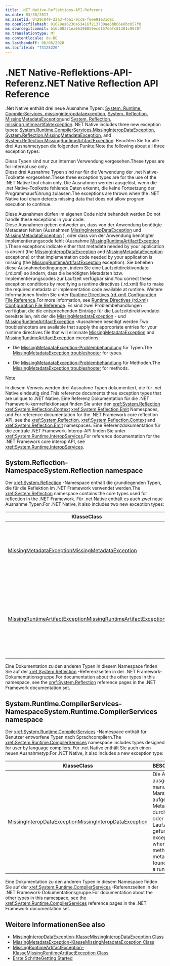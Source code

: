 ```yaml
---
title: .NET Native-Reflektions-API-Referenz
ms.date: 03/30/2017
ms.assetid: 0429c049-22a3-4ba1-9cc8-f6ee91e31d9c
ms.openlocfilehash: 01678ea6230a53416f213730ae6bb66e6bc057f8
ms.sourcegitcommit: b16c00371ea06398859ecd157defc81301c9070f
ms.translationtype: MT
ms.contentlocale: de-DE
ms.lasthandoff: 06/06/2020
ms.locfileid: "73128220"
---
```

# <a name="net-native-reflection-api-reference"></a><span data-ttu-id="30932-102">.NET Native-Reflektions-API-Referenz</span><span class="sxs-lookup"><span data-stu-id="30932-102">.NET Native Reflection API Reference</span></span>
<span data-ttu-id="30932-103">.Net Native enthält drei neue Ausnahme Typen: [System. Runtime. CompilerServices. missinginteropdataexception](missinginteropdataexception-class-net-native.md), [System. Reflection. MissingMetadataException](missingmetadataexception-class-net-native.md)und [System. Reflection. missingruntimeartifaktexception](missingruntimeartifactexception-class-net-native.md).</span><span class="sxs-lookup"><span data-stu-id="30932-103">.NET Native includes three new exception types: [System.Runtime.CompilerServices.MissingInteropDataException](missinginteropdataexception-class-net-native.md), [System.Reflection.MissingMetadataException](missingmetadataexception-class-net-native.md), and [System.Reflection.MissingRuntimeArtifactException](missingruntimeartifactexception-class-net-native.md).</span></span> <span data-ttu-id="30932-104">Beachten Sie für alle drei Ausnahmetypen die folgenden Punkte:</span><span class="sxs-lookup"><span data-stu-id="30932-104">Note the following about all three exception types:</span></span>  
  
 <span data-ttu-id="30932-105">Diese Typen sind nur zur internen Verwendung vorgesehen.</span><span class="sxs-lookup"><span data-stu-id="30932-105">These types are for internal use only.</span></span>  
 <span data-ttu-id="30932-106">Diese drei Ausnahme Typen sind nur für die Verwendung der .net Native-Toolkette vorgesehen.</span><span class="sxs-lookup"><span data-stu-id="30932-106">These three exception types are for the use of the .NET Native tool chain only.</span></span> <span data-ttu-id="30932-107">Die Ausnahmen werden ausgelöst, wenn die .net Native-Toolkette fehlende Daten erkennt, die keine Fortsetzung der Programmausführung zulassen.</span><span class="sxs-lookup"><span data-stu-id="30932-107">The exceptions are thrown when the .NET Native tool chain detects missing data that does not allow program execution to continue.</span></span>  
  
 <span data-ttu-id="30932-108">Diese Ausnahmen dürfen im eigenen Code nicht behandelt werden.</span><span class="sxs-lookup"><span data-stu-id="30932-108">Do not handle these exceptions in your code.</span></span>  
 <span data-ttu-id="30932-109">Diese Ausnahmen geben entweder an, dass von der Anwendung benötigte Metadaten fehlen (Ausnahmen [MissingInteropDataException](missinginteropdataexception-class-net-native.md) und [MissingMetadataException](missingmetadataexception-class-net-native.md) ), oder dass von der Anwendung benötigter Implementierungscode fehlt (Ausnahme [MissingRuntimeArtifactException](missingruntimeartifactexception-class-net-native.md) ).</span><span class="sxs-lookup"><span data-stu-id="30932-109">These exceptions indicate either that metadata needed by your application is absent (the [MissingInteropDataException](missinginteropdataexception-class-net-native.md) and [MissingMetadataException](missingmetadataexception-class-net-native.md) exceptions) or that implementation code needed by your application is missing (the [MissingRuntimeArtifactException](missingruntimeartifactexception-class-net-native.md) exception).</span></span> <span data-ttu-id="30932-110">Sie beheben diese Ausnahmebedingungen, indem Sie eine Laufzeitdirektivendatei (.rd.xml) so ändern, dass die benötigten Metadaten bzw. Implementierungscodes zur Laufzeit verfügbar sind.</span><span class="sxs-lookup"><span data-stu-id="30932-110">You correct these exception conditions by modifying a runtime directives (.rd.xml) file to make the required metadata or implementation code available at runtime.</span></span> <span data-ttu-id="30932-111">Weitere Informationen finden Sie unter [Runtime Directives (rd.xml) Configuration File Reference](runtime-directives-rd-xml-configuration-file-reference.md).</span><span class="sxs-lookup"><span data-stu-id="30932-111">For more information, see [Runtime Directives (rd.xml) Configuration File Reference](runtime-directives-rd-xml-configuration-file-reference.md).</span></span> <span data-ttu-id="30932-112">Es sind zwei Problembehandlungen verfügbar, die die entsprechenden Einträge für die Laufzeitdirektivendatei bereitstellen, mit der die [MissingMetadataException](missingmetadataexception-class-net-native.md) - und [MissingRuntimeArtifactException](missingruntimeartifactexception-class-net-native.md) -Ausnahmen beseitigt werden:</span><span class="sxs-lookup"><span data-stu-id="30932-112">Two troubleshooters are available that supply the appropriate entries for your runtime directives file that will eliminate [MissingMetadataException](missingmetadataexception-class-net-native.md) and [MissingRuntimeArtifactException](missingruntimeartifactexception-class-net-native.md) exceptions:</span></span>  
  
- <span data-ttu-id="30932-113">Die [MissingMetadataException-Problembehandlung](https://dotnet.github.io/native/troubleshooter/type.html) für Typen.</span><span class="sxs-lookup"><span data-stu-id="30932-113">The [MissingMetadataException troubleshooter](https://dotnet.github.io/native/troubleshooter/type.html) for types.</span></span>  
  
- <span data-ttu-id="30932-114">Die [MissingMetadataException-Problembehandlung](https://dotnet.github.io/native/troubleshooter/method.html) für Methoden.</span><span class="sxs-lookup"><span data-stu-id="30932-114">The [MissingMetadataException troubleshooter](https://dotnet.github.io/native/troubleshooter/method.html) for methods.</span></span>  
  
> [!NOTE]
> <span data-ttu-id="30932-115">In diesem Verweis werden drei Ausnahme Typen dokumentiert, die für .net Native eindeutig sind.</span><span class="sxs-lookup"><span data-stu-id="30932-115">This reference documents three exception types that are unique to .NET Native.</span></span> <span data-ttu-id="30932-116">Eine Referenz Dokumentation für die .NET Framework-kernreflektionsapi finden Sie unter den <xref:System.Reflection> <xref:System.Reflection.Context> <xref:System.Reflection.Emit> Namespaces, und.</span><span class="sxs-lookup"><span data-stu-id="30932-116">For reference documentation for the .NET Framework core reflection API, see the <xref:System.Reflection>, <xref:System.Reflection.Context> and <xref:System.Reflection.Emit> namespaces.</span></span> <span data-ttu-id="30932-117">Eine Referenzdokumentation für die zentrale .NET Framework-Interop-API finden Sie unter <xref:System.Runtime.InteropServices>.</span><span class="sxs-lookup"><span data-stu-id="30932-117">For reference documentation for the .NET Framework core interop API, see <xref:System.Runtime.InteropServices>.</span></span>  
  
## <a name="systemreflection-namespace"></a><span data-ttu-id="30932-118">System.Reflection-Namespace</span><span class="sxs-lookup"><span data-stu-id="30932-118">System.Reflection namespace</span></span>  
 <span data-ttu-id="30932-119">Der <xref:System.Reflection> -Namespace enthält die grundlegenden Typen, die für die Reflektion im .NET Framework verwendet werden.</span><span class="sxs-lookup"><span data-stu-id="30932-119">The <xref:System.Reflection> namespace contains the core types used for reflection in the .NET Framework.</span></span> <span data-ttu-id="30932-120">Für .net Native enthält es auch zwei neue Ausnahme Typen:</span><span class="sxs-lookup"><span data-stu-id="30932-120">For .NET Native, it also includes two new exception types:</span></span>  
  
|<span data-ttu-id="30932-121">Klasse</span><span class="sxs-lookup"><span data-stu-id="30932-121">Class</span></span>|<span data-ttu-id="30932-122">BESCHREIBUNG</span><span class="sxs-lookup"><span data-stu-id="30932-122">Description</span></span>|  
|-----------|-----------------|  
|[<span data-ttu-id="30932-123">MissingMetadataException</span><span class="sxs-lookup"><span data-stu-id="30932-123">MissingMetadataException</span></span>](missingmetadataexception-class-net-native.md)|<span data-ttu-id="30932-124">Die Ausnahme, die ausgelöst wird, wenn Reflektion verwendet wird, um Metadaten abzurufen, die nicht vorhanden sind.</span><span class="sxs-lookup"><span data-stu-id="30932-124">The exception that is thrown when reflection is used to retrieve metadata that isn't present.</span></span>|  
|[<span data-ttu-id="30932-125">MissingRuntimeArtifactException</span><span class="sxs-lookup"><span data-stu-id="30932-125">MissingRuntimeArtifactException</span></span>](missingruntimeartifactexception-class-net-native.md)|<span data-ttu-id="30932-126">Die Ausnahme, die ausgelöst wird, wenn Metadaten für einen Typ oder Typmember verfügbar sind, aber dessen Implementierung entfernt wurde.</span><span class="sxs-lookup"><span data-stu-id="30932-126">The exception that is thrown when metadata for a type or type member is available but its implementation has been removed.</span></span>|  
  
 <span data-ttu-id="30932-127">Eine Dokumentation zu den anderen Typen in diesem Namespace finden Sie auf der <xref:System.Reflection> -Referenzseiten in der .NET Framework-Dokumentationsgruppe.</span><span class="sxs-lookup"><span data-stu-id="30932-127">For documentation about the other types in this namespace, see the <xref:System.Reflection> reference pages in the .NET Framework documentation set.</span></span>  
  
## <a name="systemruntimecompilerservices-namespace"></a><span data-ttu-id="30932-128">System.Runtime.CompilerServices-Namespace</span><span class="sxs-lookup"><span data-stu-id="30932-128">System.Runtime.CompilerServices namespace</span></span>  
 <span data-ttu-id="30932-129">Der <xref:System.Runtime.CompilerServices> -Namespace enthält für Benutzer entworfene Typen nach Sprachcompilern.</span><span class="sxs-lookup"><span data-stu-id="30932-129">The <xref:System.Runtime.CompilerServices> namespace includes types designed for user by language compilers.</span></span> <span data-ttu-id="30932-130">Für .net Native enthält Sie auch einen neuen Ausnahmetyp:</span><span class="sxs-lookup"><span data-stu-id="30932-130">For .NET Native, it also includes a new exception type:</span></span>  
  
|<span data-ttu-id="30932-131">Klasse</span><span class="sxs-lookup"><span data-stu-id="30932-131">Class</span></span>|<span data-ttu-id="30932-132">BESCHREIBUNG</span><span class="sxs-lookup"><span data-stu-id="30932-132">Description</span></span>|  
|-----------|-----------------|  
|[<span data-ttu-id="30932-133">MissingInteropDataException</span><span class="sxs-lookup"><span data-stu-id="30932-133">MissingInteropDataException</span></span>](missinginteropdataexception-class-net-native.md)|<span data-ttu-id="30932-134">Die Ausnahme, die ausgelöst wird, wenn eine manuelle Marshallingmethode aufgerufen wird, aber keine Metadaten für einen Typ durch statische Analyse oder in einer Laufzeitrichtliniendatei gefunden werden.</span><span class="sxs-lookup"><span data-stu-id="30932-134">The exception that is thrown when a manual marshaling method is called, but metadata for a type isn't found by static analysis or in a runtime directives file.</span></span>|  
  
 <span data-ttu-id="30932-135">Eine Dokumentation zu den anderen Typen in diesem Namespace finden Sie auf der <xref:System.Runtime.CompilerServices> -Referenzseiten in der .NET Framework-Dokumentationsgruppe.</span><span class="sxs-lookup"><span data-stu-id="30932-135">For documentation about the other types in this namespace, see the <xref:System.Runtime.CompilerServices> reference pages in the .NET Framework documentation set.</span></span>  
  
## <a name="see-also"></a><span data-ttu-id="30932-136">Weitere Informationen</span><span class="sxs-lookup"><span data-stu-id="30932-136">See also</span></span>

- [<span data-ttu-id="30932-137">MissingInteropDataException-Klasse</span><span class="sxs-lookup"><span data-stu-id="30932-137">MissingInteropDataException Class</span></span>](missinginteropdataexception-class-net-native.md)
- [<span data-ttu-id="30932-138">MissingMetadataException-Klasse</span><span class="sxs-lookup"><span data-stu-id="30932-138">MissingMetadataException Class</span></span>](missingmetadataexception-class-net-native.md)
- [<span data-ttu-id="30932-139">MissingRuntimeArtifactException-Klasse</span><span class="sxs-lookup"><span data-stu-id="30932-139">MissingRuntimeArtifactException Class</span></span>](missingruntimeartifactexception-class-net-native.md)
- [<span data-ttu-id="30932-140">Erste Schritte</span><span class="sxs-lookup"><span data-stu-id="30932-140">Getting Started</span></span>](getting-started-with-net-native.md)
